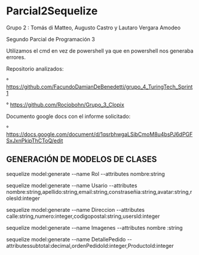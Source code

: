 # Parcial2Sequelize

Grupo 2 : Tomás di Matteo, Augusto Castro y Lautaro Vergara Amodeo

Segundo Parcial de Programación 3

Utilizamos el cmd en vez de powershell ya que en powershell nos generaba errores.

Repositorio analizados:

° https://github.com/FacundoDamianDeBenedetti/grupo_4_TuringTech_Sprint1

° https://github.com/Rociobohn/Grupo_3_Clopix

Documento google docs con el informe solicitado:

° https://docs.google.com/document/d/1qsrbhwgaLSibCmoM8u4bsPJ6dPGFSxJxnPkjpThCToQ/edit


GENERACIÓN DE MODELOS DE CLASES
--------------------------------------------------------------------------------------------------------------

sequelize model:generate --name Rol --attributes nombre:string

sequelize model:generate --name Usario --attributes nombre:string,apellido:string,email:string,constraseñia:string,avatar:string,rolesId:integer

sequelize model:generate --name Direccion --attributes calle:string,numero:integer,codigopostal:string,usersId:integer

sequelize model:generate --name Imagenes --attributes nombre :string

sequelize model:generate --name DetallePedido --attributessubtotal:decimal,ordenPedidoId:integer,ProductoId:integer

